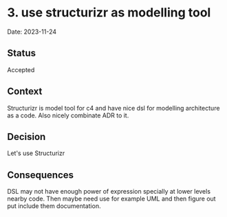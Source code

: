 # 3. use structurizr as modelling tool

Date: 2023-11-24

## Status

Accepted

## Context

Structurizr is model tool for c4 and have nice dsl for modelling  architecture as a code. Also nicely combinate ADR to it.

## Decision

Let's use Structurizr

## Consequences

DSL may not have enough power of expression specially at lower levels nearby code. Then maybe need use for example UML and then figure out put include them documentation.
